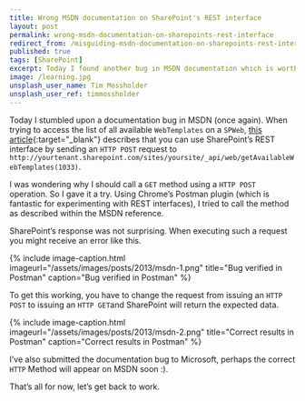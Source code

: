 ```yaml
---
title: Wrong MSDN documentation on SharePoint's REST interface
layout: post
permalink: wrong-msdn-documentation-on-sharepoints-rest-interface
redirect_from: /misguiding-msdn-documentation-on-sharepoints-rest-interface-8d72d99cbd97
published: true
tags: [SharePoint]
excerpt: Today I found another bug in MSDN documentation which is worth sharing for SharePoint developers
image: /learning.jpg
unsplash_user_name: Tim Mossholder
unsplash_user_ref: timmossholder
---
```


Today I stumbled upon a documentation bug in MSDN (once again). When trying to access the list of all available `WebTemplates` on a `SPWeb`, [this article](http://msdn.microsoft.com/en-us/library/sharepoint/jj246878.aspx){:target="_blank"} describes that you can use SharePoint’s REST interface by sending an `HTTP POST` request to `http://yourtenant.sharepoint.com/sites/yoursite/_api/web/getAvailableWebTemplates(1033)`.

I was wondering why I should call a `GET` method using a `HTTP POST` operation. So I gave it a try. Using Chrome’s Postman plugin (which is fantastic for experimenting with REST interfaces), I tried to call the method as described within the MSDN reference.

SharePoint’s response was not surprising. When executing such a request you might receive an error like this.

{% include image-caption.html imageurl="/assets/images/posts/2013/msdn-1.png"
title="Bug verified in Postman" caption="Bug verified in Postman" %}

To get this working, you have to change the request from issuing an `HTTP POST` to issuing an `HTTP GET`and SharePoint will return the expected data.

{% include image-caption.html imageurl="/assets/images/posts/2013/msdn-2.png"
title="Correct results in Postman" caption="Correct results in Postman" %}

I’ve also submitted the documentation bug to Microsoft, perhaps the correct `HTTP` Method will appear on MSDN soon :).

That’s all for now, let’s get back to work.


